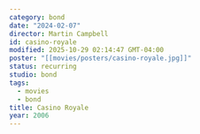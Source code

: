 ```yaml
---
category: bond
date: "2024-02-07"
director: Martin Campbell
id: casino-royale
modified: 2025-10-29 02:14:47 GMT-04:00
poster: "[[movies/posters/casino-royale.jpg]]"
status: recurring
studio: bond
tags:
  - movies
  - bond
title: Casino Royale
year: 2006
---
```


